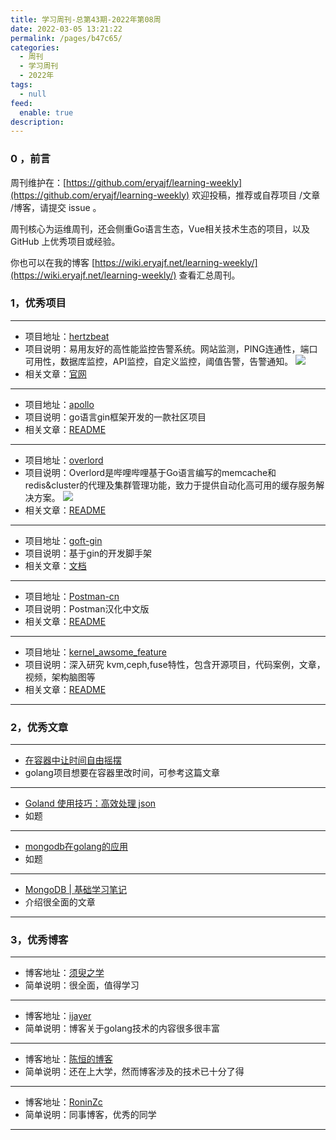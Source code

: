```yaml
---
title: 学习周刊-总第43期-2022年第08周
date: 2022-03-05 13:21:22
permalink: /pages/b47c65/
categories:
  - 周刊
  - 学习周刊
  - 2022年
tags:
  - null
feed:
  enable: true
description:
---
```


### 0 ，前言

周刊维护在：[https://github.com/eryajf/learning-weekly](https://github.com/eryajf/learning-weekly)  欢迎投稿，推荐或自荐项目 /文章 /博客，请提交 issue 。

周刊核心为运维周刊，还会侧重Go语言生态，Vue相关技术生态的项目，以及 GitHub 上优秀项目或经验。

你也可以在我的博客 [https://wiki.eryajf.net/learning-weekly/](https://wiki.eryajf.net/learning-weekly/) 查看汇总周刊。

### 1，优秀项目

---
- 项目地址：[hertzbeat](https://github.com/dromara/hertzbeat)
- 项目说明：易用友好的高性能监控告警系统。网站监测，PING连通性，端口可用性，数据库监控，API监控，自定义监控，阈值告警，告警通知。
	![](http://t.eryajf.net/imgs/2022/02/802eccbe92779a77.png)
- 相关文章：[官网](https://hertzbeat.com/)
---
- 项目地址：[apollo](https://github.com/chalvern/apollo)
- 项目说明：go语言gin框架开发的一款社区项目
- 相关文章：[README](https://github.com/chalvern/apollo#readme)
---
- 项目地址：[overlord](https://github.com/bilibili/overlord)
- 项目说明：Overlord是哔哩哔哩基于Go语言编写的memcache和redis&cluster的代理及集群管理功能，致力于提供自动化高可用的缓存服务解决方案。
	![](http://t.eryajf.net/imgs/2022/02/03acadbb0d75437f.gif)
- 相关文章：[README](https://github.com/bilibili/overlord/blob/master/doc/wiki-cn/SUMMARY.md)
---
- 项目地址：[goft-gin](https://github.com/shenyisyn/goft-gin)
- 项目说明：基于gin的开发脚手架
- 相关文章：[文档](https://www.yuque.com/jtthink/xrb1ph)
---
- 项目地址：[Postman-cn](https://github.com/hlmd/Postman-cn)
- 项目说明：Postman汉化中文版
- 相关文章：[README](https://github.com/hlmd/Postman-cn#readme)
---
- 项目地址：[kernel_awsome_feature](https://github.com/0voice/kernel_awsome_feature)
- 项目说明：深入研究 kvm,ceph,fuse特性，包含开源项目，代码案例，文章，视频，架构脑图等
- 相关文章：[README](https://github.com/0voice/kernel_awsome_feature#readme)
---

### 2，优秀文章

---
- [在容器中让时间自由摇摆](https://int64.me/2020/%E5%9C%A8%E5%AE%B9%E5%99%A8%E4%B8%AD%E8%AE%A9%E6%97%B6%E9%97%B4%E8%87%AA%E7%94%B1%E6%91%87%E6%91%86.html)
- golang项目想要在容器里改时间，可参考这篇文章
---
- [Goland 使用技巧：高效处理 json](https://mp.weixin.qq.com/s/Nl1DtMMjmkr_NSzNetvecA)
- 如题
---
- [mongodb在golang的应用](https://github.com/leonguo/go/blob/master/db/mongodb/mongo.md)
- 如题
---
- [MongoDB | 基础学习笔记](https://ijayer.github.io/post/tech/db/mongodb/20170612-basic-note/)
- 介绍很全面的文章
---


### 3，优秀博客

---
- 博客地址：[须臾之学](https://blog.xizhibei.me/)
- 简单说明：很全面，值得学习
---
- 博客地址：[ijayer](https://ijayer.github.io/)
- 简单说明：博客关于golang技术的内容很多很丰富
---
- 博客地址：[陈恒的博客](https://www.chendan116.com/)
- 简单说明：还在上大学，然而博客涉及的技术已十分了得
---
- 博客地址：[RoninZc](https://www.ronin-zc.com/)
- 简单说明：同事博客，优秀的同学
---
